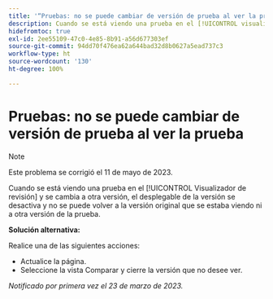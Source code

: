 ```yaml
---
title: '“Pruebas: no se puede cambiar de versión de prueba al ver la prueba”'
description: Cuando se está viendo una prueba en el [!UICONTROL visualizador de revisión] y se cambia a otra versión, el menú desplegable de la versión se desactiva y no se puede volver a la versión original que se estaba viendo ni a la otra versión de la prueba.
hidefromtoc: true
exl-id: 2ee55109-47c0-4e85-8b91-a56d677303ef
source-git-commit: 94dd70f476ea62a644bad32d8b0627a5ead737c3
workflow-type: ht
source-wordcount: '130'
ht-degree: 100%

---
```


# Pruebas: no se puede cambiar de versión de prueba al ver la prueba


>[!NOTE]
>
>Este problema se corrigió el 11 de mayo de 2023.

Cuando se está viendo una prueba en el [!UICONTROL Visualizador de revisión] y se cambia a otra versión, el desplegable de la versión se desactiva y no se puede volver a la versión original que se estaba viendo ni a otra versión de la prueba.

**Solución alternativa:**

Realice una de las siguientes acciones:

* Actualice la página.
* Seleccione la vista Comparar y cierre la versión que no desee ver.

_Notificado por primera vez el 23 de marzo de 2023._
